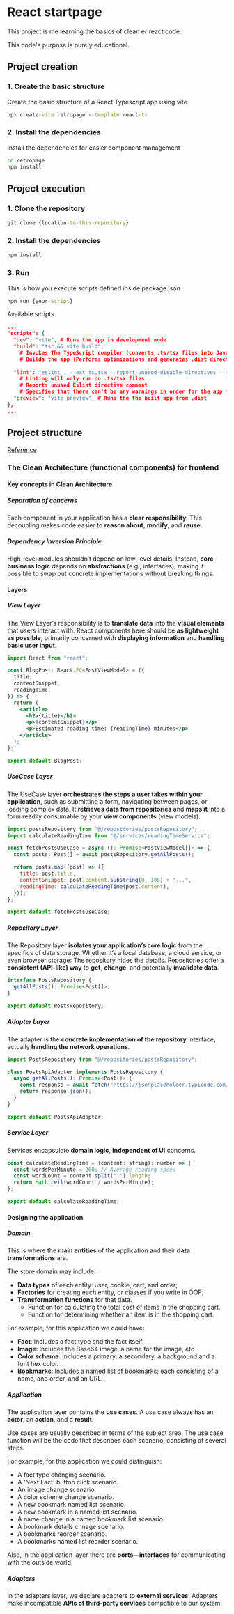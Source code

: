 # React startpage

This project is me learning the basics of clean   er react code.

This code's purpose is purely educational.

## Project creation

### 1. Create the basic structure

Create the basic structure of a React Typescript app using vite

``` cmd
npx create-vite retropage --template react-ts
```

### 2. Install the dependencies

Install the dependencies for easier component management

``` cmd
cd retropage
npm install
```

## Project execution

### 1. Clone the repository

 ``` cmd
 git clone {location-to-this-repository} 
 ```

### 2. Install the dependencies

 ``` cmd
 npm install
 ```

### 3. Run

This is how you execute scripts defined inside package.json

 ``` cmd
 npm run {your-script} 
 ```

Available scripts

``` json
...
"scripts": { 
  "dev": "vite", # Runs the app in development mode
  "build": "tsc && vite build",
    # Invokes The TypeScript compiler (converts .ts/tsx files into JavaScript files)
    # Builds the app (Performs optimizations and generates .dist directory with production-ready files)
    
  "lint": "eslint . --ext ts,tsx --report-unused-disable-directives --max-warnings 0", # Lints the files in current directory with the following flags
    # Linting will only run on .ts/tsx files
    # Reports unused Eslint directive comment
    # Specifies that there can't be any warnings in order for the app to be linted
  "preview": "vite preview", # Runs the the built app from .dist
},
...
```

## Project structure

[Reference](https://github.com/bespoyasov/frontend-clean-architecture/blob/master/src/App.tsx)

### The Clean Architecture (functional components) for frontend

#### Key concepts in Clean Architecture

##### Separation of concerns

Each component in your application has a **clear responsibility**. This decoupling makes code easier to **reason about**, **modify**, and **reuse**.

##### Dependency Inversion Principle

High-level modules shouldn’t depend on low-level details. Instead, **core business logic** depends on **abstractions** (e.g., interfaces), making it possible to swap out concrete implementations without breaking things.

#### Layers

##### View Layer

The View Layer’s responsibility is to **translate data** into the **visual elements** that users interact with. React components here should be **as lightweight as possible**, primarily concerned with **displaying information** and **handling basic user input**.

``` jsx
import React from "react";

const BlogPost: React.FC<PostViewModel> = ({
  title,
  contentSnippet,
  readingTime,
}) => {
  return (
    <article>
      <h2>{title}</h2>
      <p>{contentSnippet}</p>
      <p>Estimated reading time: {readingTime} minutes</p>
    </article>
  );
};

export default BlogPost;
```

##### UseCase Layer

The UseCase layer **orchestrates the steps a user takes within your application**, such as submitting a form, navigating between pages, or loading complex data. It **retrieves data from repositories** and **maps it** into a form readily consumable by your **view components** (view models).

``` jsx
import postsRepository from "@/repositories/postsRepository";
import calculateReadingTime from "@/services/readingTimeService";

const fetchPostsUseCase = async (): Promise<PostViewModel[]> => {
  const posts: Post[] = await postsRepository.getAllPosts();

  return posts.map((post) => ({
    title: post.title,
    contentSnippet: post.content.substring(0, 100) + "...",
    readingTime: calculateReadingTime(post.content),
  }));
};

export default fetchPostsUseCase;
```

##### Repository Layer

The Repository layer **isolates your application’s core logic** from the specifics of data storage. Whether it’s a local database, a cloud service, or even browser storage: The repository hides the details. Repositories offer a **consistent (API-like) way** to **get**, **change**, and potentially **invalidate data**.

``` jsx
interface PostsRepository {
  getAllPosts(): Promise<Post[]>;
}

export default PostsRepository; 
```

##### Adapter Layer

The adapter is the **concrete implementation of the repository** interface, actually **handling the network operations**.

``` jsx
import PostsRepository from "@/repositories/postsRepository";

class PostsApiAdapter implements PostsRepository {
  async getAllPosts(): Promise<Post[]> {
    const response = await fetch("https://jsonplaceholder.typicode.com/posts");
    return response.json();
  }
}

export default PostsApiAdapter;
```

##### Service Layer

Services encapsulate **domain logic**, **independent of UI** concerns.

``` jsx
const calculateReadingTime = (content: string): number => {
  const wordsPerMinute = 200; // Average reading speed
  const wordCount = content.split(" ").length;
  return Math.ceil(wordCount / wordsPerMinute);
};

export default calculateReadingTime;
```

#### Designing the application

##### Domain

This is where the **main entities** of the application and their **data transformations** are.

The store domain may include:

- **Data types** of each entity: user, cookie, cart, and order;
- **Factories** for creating each entity, or classes if you write in OOP;
- **Transformation functions** for that data.
  - Function for calculating the total cost of items in the shopping cart.
  - Function for determining whether an item is in the shopping cart.

For example, for this application we could have:

- **Fact**: Includes a fact type and the fact itself.
- **Image**: Includes the Base64 image, a name for the image, etc
- **Color scheme**: Includes a primary, a secondary, a background and a font hex color.
- **Bookmarks**: Includes a named list of bookmarks; each consisting of a name, and order, and an URL.

##### Application

The application layer contains the **use cases**. A use case always has an **actor**, an **action**, and a **result**.

Use cases are usually described in terms of the subject area.  The use case function will be the code that describes each scenario, consisting of several steps.

For example, for this application we could distinguish:

- A fact type changing scenario.
- A 'Next Fact' button click scenario.
- An image change scenario.
- A color scheme change scenario.
- A new bookmark named list scenario.
- A new bookmark in a named list scenario.
- A name change in a named bookmark list scenario.
- A bookmark details chnage scenario.
- A bookmarks reorder scenario.
- A bookmarks named list reorder scenario.

Also, in the application layer there are **ports—interfaces** for communicating with the outside world.

##### Adapters

In the adapters layer, we declare adapters to **external services**. Adapters make incompatible **APIs of third-party services** compatible to our system.
